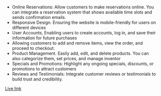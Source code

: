 * Online Reservations: Allow customers to make reservations online. You can integrate a reservation system that shows available time slots and sends confirmation emails.
* Responsive Design. Ensuring the website is mobile-friendly for users on different devices
* User Accounts, Enabling users to create accounts, log in, and save their information for future purchases
* Allowing customers to add and remove items, view the order, and proceed to checkout.
* Product Management. Easily add, edit, and delete products. You can also categorize them, set prices, and manage inventor
* Specials and Promotions: Highlight any ongoing specials, discounts, or promotions to attract customers
* Reviews and Testimonials: Integrate customer reviews or testimonials to build trust and credibility.

[Live link](https://restaurant-manage-4ccbf.web.app/)